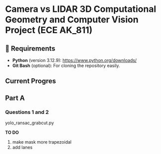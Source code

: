 # Camera vs LIDAR 3D Computational Geometry and Computer Vision Project (ECE AK_811)

## 🔧 Requirements
  
- **Python** (version 3.12.9): https://www.python.org/downloads/  
- **Git Bash** (optional): For cloning the repository easily.

## Current Progres

## Part A
### Questions 1 and 2
yolo_ransac_grabcut.py

**TO DO**
1. make mask more trapezoidal 
2. add lanes


